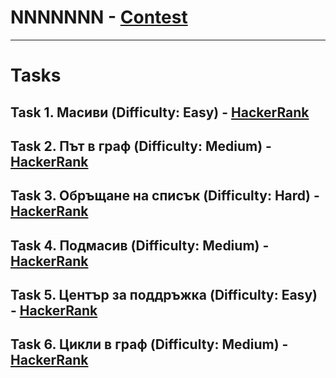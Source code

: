 # NNNNNNN - [Contest](<https://www.hackerrank.com/contests/exam-2020-02-06-sda/challenges>)

---

# Tasks

## Task 1. Масиви (Difficulty: Easy) - [HackerRank](<https://www.hackerrank.com/contests/exam-2020-02-06-sda/challenges/challenge-2851>)

## Task 2. Път в граф (Difficulty: Medium) - [HackerRank](<https://www.hackerrank.com/contests/exam-2020-02-06-sda/challenges/challenge-2852>)

## Task 3. Обръщане на списък (Difficulty: Hard) - [HackerRank](<https://www.hackerrank.com/contests/exam-2020-02-06-sda/challenges/challenge-2853>)

## Task 4. Подмасив (Difficulty: Medium) - [HackerRank](<https://www.hackerrank.com/contests/exam-2020-02-06-sda/challenges/challenge-2854>)

## Task 5. Център за поддръжка (Difficulty: Easy) - [HackerRank](<https://www.hackerrank.com/contests/exam-2020-02-06-sda/challenges/challenge-2855>)

## Task 6. Цикли в граф (Difficulty: Medium) - [HackerRank](<https://www.hackerrank.com/contests/exam-2020-02-06-sda/challenges/challenge-2856>)

